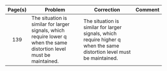 
| Page(s) | Problem | Correction | Comment |
|:-------:|---------|------------|---------|
| 139 |  The situation is similar for larger signals, which require lower q when the same distortion level must be maintained. | The situation is similar for larger signals, which require higher q when the same distortion level must be maintained. |    |


